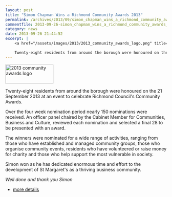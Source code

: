 ```yaml
---
layout: post
title: "Simon Chapman Wins a Richmond Community Awards 2013"
permalink: /archives/2013/09/simon_chapman_wins_a_richmond_community_awards_201.html
commentfile: 2013-09-26-simon_chapman_wins_a_richmond_community_awards_201
category: news
date: 2013-09-26 21:44:52
excerpt: |
    <a href="/assets/images/2013/2013_community_awards_logo.png" title="See larger version of - 2013 community awards logo"><img src="/assets/images/2013/2013_community_awards_logo_thumb.png" width="150" height="60" alt="2013 community awards logo" class=" right" /></a>

    Twenty-eight residents from around the borough were honoured on the 21 September 2013 at an event to celebrate Richmond Council's Community Awards.
---
```


<a href="/assets/images/2013/2013_community_awards_logo.png" title="See larger version of - 2013 community awards logo"><img src="/assets/images/2013/2013_community_awards_logo_thumb.png" width="150" height="60" alt="2013 community awards logo" class=" right" /></a>

Twenty-eight residents from around the borough were honoured on the 21 September 2013 at an event to celebrate Richmond Council's Community Awards.

Over the four week nomination period nearly 150 nominations were received. An officer panel chaired by the Cabinet Member for Communities, Business and Culture, reviewed each nomination and selected a final 28 to be presented with an award.

The winners were nominated for a wide range of activities, ranging from those who have established and managed community groups, those who organise community events, residents who have volunteered or raise money for charity and those who help support the most vulnerable in society.

Simon won as he has dedicated enormous time and effort to the development of St Margaret's as a thriving business community.

*Well done and thank you Simon*

-   [more details](http://www.richmond.gov.uk/home/council_government_and_democracy/council/get_involved/community_awards.htm)
